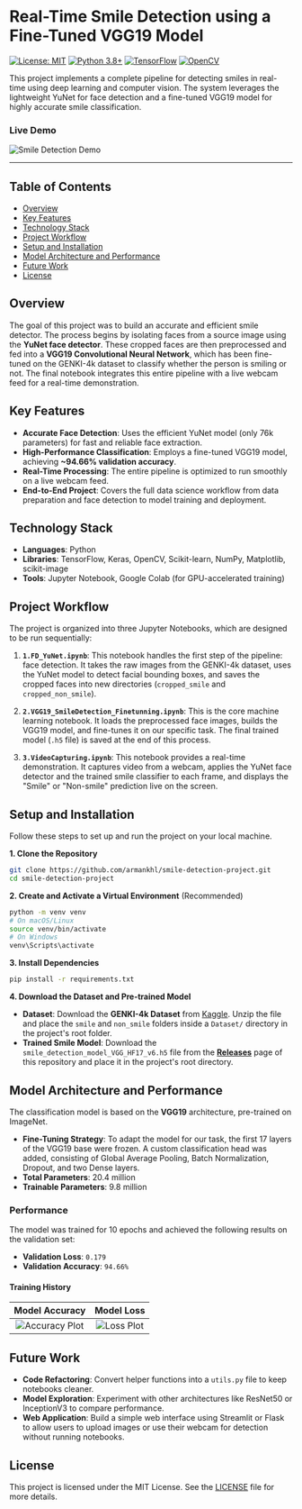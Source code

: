 # Real-Time Smile Detection using a Fine-Tuned VGG19 Model

[![License: MIT](https://img.shields.io/badge/License-MIT-yellow.svg)](https://opensource.org/licenses/MIT)
[![Python 3.8+](https://img.shields.io/badge/Python-3.8+-blue.svg)](https://www.python.org/downloads/release/python-380/)
[![TensorFlow](https://img.shields.io/badge/TensorFlow-2.x-orange.svg)](https://www.tensorflow.org/)
[![OpenCV](https://img.shields.io/badge/OpenCV-4.x-blue.svg)](https://opencv.org/)

This project implements a complete pipeline for detecting smiles in real-time using deep learning and computer vision. The system leverages the lightweight YuNet for face detection and a fine-tuned VGG19 model for highly accurate smile classification.

### Live Demo
![Smile Detection Demo](https://github.com/armankhl/smile-detection-project/smile_detection_demo.gif?raw=true)

---

## Table of Contents
- [Overview](#overview)
- [Key Features](#key-features)
- [Technology Stack](#technology-stack)
- [Project Workflow](#project-workflow)
- [Setup and Installation](#setup-and-installation)
- [Model Architecture and Performance](#model-architecture-and-performance)
- [Future Work](#future-work)
- [License](#license)

## Overview
The goal of this project was to build an accurate and efficient smile detector. The process begins by isolating faces from a source image using the **YuNet face detector**. These cropped faces are then preprocessed and fed into a **VGG19 Convolutional Neural Network**, which has been fine-tuned on the GENKI-4k dataset to classify whether the person is smiling or not. The final notebook integrates this entire pipeline with a live webcam feed for a real-time demonstration.

## Key Features
- **Accurate Face Detection**: Uses the efficient YuNet model (only 76k parameters) for fast and reliable face extraction.
- **High-Performance Classification**: Employs a fine-tuned VGG19 model, achieving **~94.66% validation accuracy**.
- **Real-Time Processing**: The entire pipeline is optimized to run smoothly on a live webcam feed.
- **End-to-End Project**: Covers the full data science workflow from data preparation and face detection to model training and deployment.

## Technology Stack
- **Languages**: Python
- **Libraries**: TensorFlow, Keras, OpenCV, Scikit-learn, NumPy, Matplotlib, scikit-image
- **Tools**: Jupyter Notebook, Google Colab (for GPU-accelerated training)

## Project Workflow
The project is organized into three Jupyter Notebooks, which are designed to be run sequentially:

1.  **`1.FD_YuNet.ipynb`**: This notebook handles the first step of the pipeline: face detection. It takes the raw images from the GENKI-4k dataset, uses the YuNet model to detect facial bounding boxes, and saves the cropped faces into new directories (`cropped_smile` and `cropped_non_smile`).

2.  **`2.VGG19_SmileDetection_Finetunning.ipynb`**: This is the core machine learning notebook. It loads the preprocessed face images, builds the VGG19 model, and fine-tunes it on our specific task. The final trained model (`.h5` file) is saved at the end of this process.

3.  **`3.VideoCapturing.ipynb`**: This notebook provides a real-time demonstration. It captures video from a webcam, applies the YuNet face detector and the trained smile classifier to each frame, and displays the "Smile" or "Non-smile" prediction live on the screen.

## Setup and Installation

Follow these steps to set up and run the project on your local machine.

**1. Clone the Repository**
```bash
git clone https://github.com/armankhl/smile-detection-project.git
cd smile-detection-project
```

**2. Create and Activate a Virtual Environment** (Recommended)
```bash
python -m venv venv
# On macOS/Linux
source venv/bin/activate
# On Windows
venv\Scripts\activate
```

**3. Install Dependencies**
```bash
pip install -r requirements.txt
```

**4. Download the Dataset and Pre-trained Model**
-   **Dataset**: Download the **GENKI-4k Dataset** from [Kaggle](https://www.kaggle.com/datasets/mansorour/genki4k). Unzip the file and place the `smile` and `non_smile` folders inside a `Dataset/` directory in the project's root folder.
-   **Trained Smile Model**: Download the `smile_detection_model_VGG_HF17_v6.h5` file from the [**Releases**](https://github.com/armankhl/smile-detection-project/releases) page of this repository and place it in the project's root directory.

## Model Architecture and Performance

The classification model is based on the **VGG19** architecture, pre-trained on ImageNet.

-   **Fine-Tuning Strategy**: To adapt the model for our task, the first 17 layers of the VGG19 base were frozen. A custom classification head was added, consisting of Global Average Pooling, Batch Normalization, Dropout, and two Dense layers.
-   **Total Parameters**: 20.4 million
-   **Trainable Parameters**: 9.8 million

### Performance
The model was trained for 10 epochs and achieved the following results on the validation set:
-   **Validation Loss**: `0.179`
-   **Validation Accuracy**: `94.66%`

#### Training History
| Model Accuracy | Model Loss |
| :---: | :---: |
| ![Accuracy Plot](https://github.com/armankhl/smile-detection-project/blob/main/demo/accuracy_plot.png?raw=true) | ![Loss Plot](https://github.com/armankhl/smile-detection-project/blob/main/demo/loss_plot.png?raw=true) |

## Future Work
- **Code Refactoring**: Convert helper functions into a `utils.py` file to keep notebooks cleaner.
- **Model Exploration**: Experiment with other architectures like ResNet50 or InceptionV3 to compare performance.
- **Web Application**: Build a simple web interface using Streamlit or Flask to allow users to upload images or use their webcam for detection without running notebooks.

## License
This project is licensed under the MIT License. See the [LICENSE](LICENSE) file for more details.
